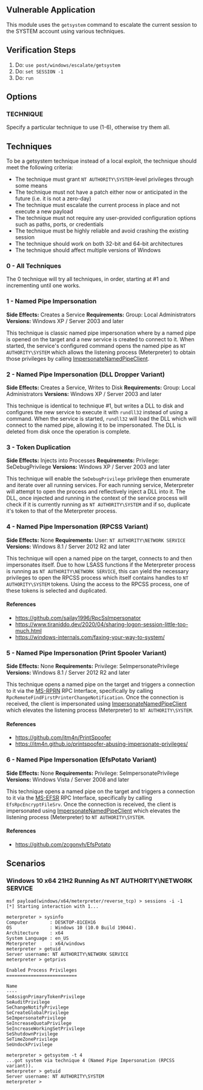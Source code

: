 ## Vulnerable Application
This module uses the `getsystem` command to escalate the current session to the SYSTEM account using various techniques.

## Verification Steps

1. Do: `use post/windows/escalate/getsystem`
2. Do: `set SESSION -1`
3. Do: `run`

## Options

### TECHNIQUE
Specify a particular technique to use (1-6), otherwise try them all.

## Techniques
To be a getsystem technique instead of a local exploit, the technique should meet the following criteria:

* The technique must grant `NT AUTHORITY\SYSTEM`-level privileges through some means
* The technique must not have a patch either now or anticipated in the future (i.e. it is not a zero-day)
* The technique must escalate the current process in place and not execute a new payload
* The technique must not require any user-provided configuration options such as paths, ports, or credentials
* The technique must be highly reliable and avoid crashing the existing session
* The technique should work on both 32-bit and 64-bit architectures
* The technique should affect multiple versions of Windows

### 0 - All Techniques
The 0 technique will try all techniques, in order, starting at #1 and incrementing until one works.

### 1 - Named Pipe Impersonation
**Side Effects:** Creates a Service
**Requirements:** Group: Local Administrators
**Versions:** Windows XP / Server 2003 and later

This technique is classic named pipe impersonation where by a named pipe is opened on the target and a new service is
created to connect to it. When started, the service's configured command opens the named pipe as `NT AUTHORITY\SYSTEM`
which allows the listening process (Meterpreter) to obtain those privileges by calling [ImpersonateNamedPipeClient][1].

### 2 - Named Pipe Impersonation (DLL Dropper Variant)
**Side Effects:** Creates a Service, Writes to Disk
**Requirements:** Group: Local Administrators
**Versions:** Windows XP / Server 2003 and later

This technique is identical to technique #1, but writes a DLL to disk and configures the new service to execute it with
`rundll32` instead of using a command. When the service is started, `rundll32` will load the DLL which will connect to
the named pipe, allowing it to be impersonated. The DLL is deleted from disk once the operation is complete.

### 3 - Token Duplication
**Side Effects:** Injects into Processes
**Requirements:** Privilege: SeDebugPrivilege
**Versions:** Windows XP / Server 2003 and later

This technique will enable the `SeDebugPrivilege` privilege then enumerate and iterate over all running services. For each
running service, Meterpreter will attempt to open the process and reflectively inject a DLL into it. The DLL, once
injected and running in the context of the service process will check if it is currently running as
`NT AUTHORITY\SYSTEM` and if so, duplicate it's token to that of the Meterpreter process.

### 4 - Named Pipe Impersonation (RPCSS Variant)
**Side Effects:** None
**Requirements:** User: `NT AUTHORITY\NETWORK SERVICE`
**Versions:** Windows 8.1 / Server 2012 R2 and later

This technique will open a named pipe on the target, connects to and then impersonates itself. Due to how LSASS
functions if the Meterpreter process is running as `NT AUTHORITY\NETWORK SERVICE`, this can yield the necessary
privileges to open the RPCSS process which itself contains handles to `NT AUTHORITY\SYSTEM` tokens. Using the access to
the RPCSS process, one of these tokens is selected and duplicated.

#### References

* https://github.com/sailay1996/RpcSsImpersonator
* https://www.tiraniddo.dev/2020/04/sharing-logon-session-little-too-much.html
* https://windows-internals.com/faxing-your-way-to-system/

### 5 - Named Pipe Impersonation (Print Spooler Variant)
**Side Effects:** None
**Requirements:** Privilege: SeImpersonatePrivilege
**Versions:** Windows 8.1 / Server 2012 R2 and later

This technique opens a named pipe on the target and triggers a connection to it via the [MS-RPRN][2] RPC Interface,
specifically by calling `RpcRemoteFindFirstPrinterChangeNotification`. Once the connection is received, the client is
impersonated using [ImpersonateNamedPipeClient][1] which elevates the listening process (Meterpreter) to
`NT AUTHORITY\SYSTEM`.

#### References

* https://github.com/itm4n/PrintSpoofer
* https://itm4n.github.io/printspoofer-abusing-impersonate-privileges/

### 6 - Named Pipe Impersonation (EfsPotato Variant)
**Side Effects:** None
**Requirements:** Privilege: SeImpersonatePrivilege
**Versions:** Windows Vista / Server 2008 and later

This technique opens a named pipe on the target and triggers a connection to it via the [MS-EFSR][3] RPC Interface,
specifically by calling `EfsRpcEncryptFileSrv`. Once the connection is received, the client is impersonated using
[ImpersonateNamedPipeClient][1] which elevates the listening process (Meterpreter) to `NT AUTHORITY\SYSTEM`.

#### References

* https://github.com/zcgonvh/EfsPotato

## Scenarios

### Windows 10 x64 21H2 Running As NT AUTHORITY\NETWORK SERVICE

```
msf payload(windows/x64/meterpreter/reverse_tcp) > sessions -i -1
[*] Starting interaction with 1...

meterpreter > sysinfo
Computer        : DESKTOP-81CEH16
OS              : Windows 10 (10.0 Build 19044).
Architecture    : x64
System Language : en_US
Meterpreter     : x64/windows
meterpreter > getuid
Server username: NT AUTHORITY\NETWORK SERVICE
meterpreter > getprivs

Enabled Process Privileges
==========================

Name
----
SeAssignPrimaryTokenPrivilege
SeAuditPrivilege
SeChangeNotifyPrivilege
SeCreateGlobalPrivilege
SeImpersonatePrivilege
SeIncreaseQuotaPrivilege
SeIncreaseWorkingSetPrivilege
SeShutdownPrivilege
SeTimeZonePrivilege
SeUndockPrivilege

meterpreter > getsystem -t 4
...got system via technique 4 (Named Pipe Impersonation (RPCSS variant)).
meterpreter > getuid
Server username: NT AUTHORITY\SYSTEM
meterpreter > 
```

[1]: https://docs.microsoft.com/en-us/windows/win32/api/namedpipeapi/nf-namedpipeapi-impersonatenamedpipeclient
[2]: https://docs.microsoft.com/en-us/openspecs/windows_protocols/ms-rprn/d42db7d5-f141-4466-8f47-0a4be14e2fc1
[3]: https://docs.microsoft.com/en-us/openspecs/windows_protocols/ms-efsr/08796ba8-01c8-4872-9221-1000ec2eff31

